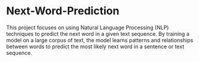 # Next-Word-Prediction
This project focuses on using Natural Language Processing (NLP) techniques to predict the next word in a given text sequence. By training a model on a large corpus of text, the model learns patterns and relationships between words to predict the most likely next word in a sentence or text sequence.

